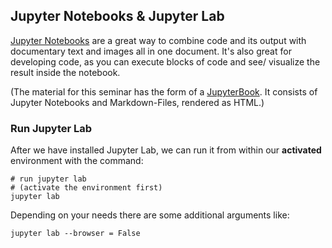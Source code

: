 ## Jupyter Notebooks & Jupyter Lab


[Jupyter Notebooks](https://jupyter.org/) are a great way to combine code and its output with documentary text and images all in one document. It's also great for developing code, as you can execute blocks of code and see/ visualize the result inside the notebook.

(The material for this seminar has the form of a [JupyterBook](https://jupyterbook.org/intro.html). It consists of Jupyter Notebooks and Markdown-Files, rendered as HTML.)

### Run Jupyter Lab

After we have installed Jupyter Lab, we can run it from within our **activated** environment with the command:

```shell
# run jupyter lab
# (activate the environment first)
jupyter lab
```

Depending on your needs there are some additional arguments like:

```shell
jupyter lab --browser = False
```